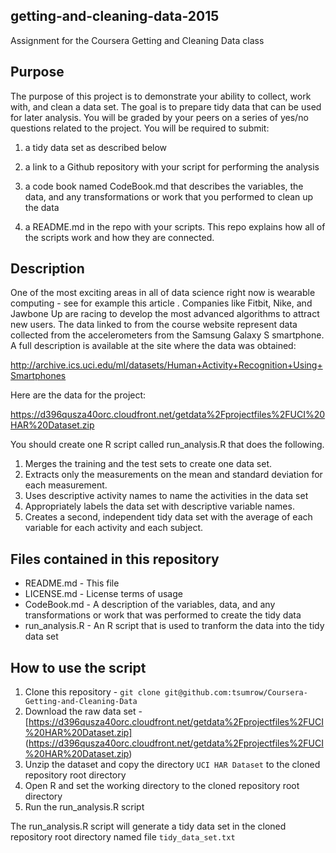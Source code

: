 ## getting-and-cleaning-data-2015
Assignment for the Coursera Getting and Cleaning Data class


## Purpose
The purpose of this project is to demonstrate your ability to collect, work with, and clean a data set. The goal is to prepare tidy data that can be used for later analysis. You will be graded by your peers on a series of yes/no questions related to the project. You will be required to submit: 
1. a tidy data set as described below

2. a link to a Github repository with your script for performing the analysis
3. a code book named CodeBook.md that describes the variables, the data, and any transformations or work that you performed to clean up the data
4. a README.md in the repo with your scripts. This repo explains how all of the scripts work and how they are connected.  


## Description
One of the most exciting areas in all of data science right now is wearable computing - see for example this article . Companies like Fitbit, Nike, and Jawbone Up are racing to develop the most advanced algorithms to attract new users. The data linked to from the course website represent data collected from the accelerometers from the Samsung Galaxy S smartphone. A full description is available at the site where the data was obtained: 

http://archive.ics.uci.edu/ml/datasets/Human+Activity+Recognition+Using+Smartphones 

Here are the data for the project: 

https://d396qusza40orc.cloudfront.net/getdata%2Fprojectfiles%2FUCI%20HAR%20Dataset.zip 

You should create one R script called run_analysis.R that does the following. 
1. Merges the training and the test sets to create one data set.
2. Extracts only the measurements on the mean and standard deviation for each measurement. 
3. Uses descriptive activity names to name the activities in the data set
4. Appropriately labels the data set with descriptive variable names. 
5. Creates a second, independent tidy data set with the average of each variable for each activity and each subject.

## Files contained in this repository
- README.md - This file
- LICENSE.md - License terms of usage
- CodeBook.md - A description of the variables, data, and any transformations or work that was performed to create the tidy data
- run_analysis.R - An R script that is used to tranform the data into the tidy data set

## How to use the script
1. Clone this repository - `git clone git@github.com:tsumrow/Coursera-Getting-and-Cleaning-Data`
2. Download the raw data set - [https://d396qusza40orc.cloudfront.net/getdata%2Fprojectfiles%2FUCI%20HAR%20Dataset.zip] (https://d396qusza40orc.cloudfront.net/getdata%2Fprojectfiles%2FUCI%20HAR%20Dataset.zip)
3. Unzip the dataset and copy the directory `UCI HAR Dataset` to the cloned repository root directory
4. Open R and set the working directory to the cloned repository root directory
5. Run the run_analysis.R script

The run_analysis.R script will generate a tidy data set in the cloned repository root directory named file `tidy_data_set.txt`
